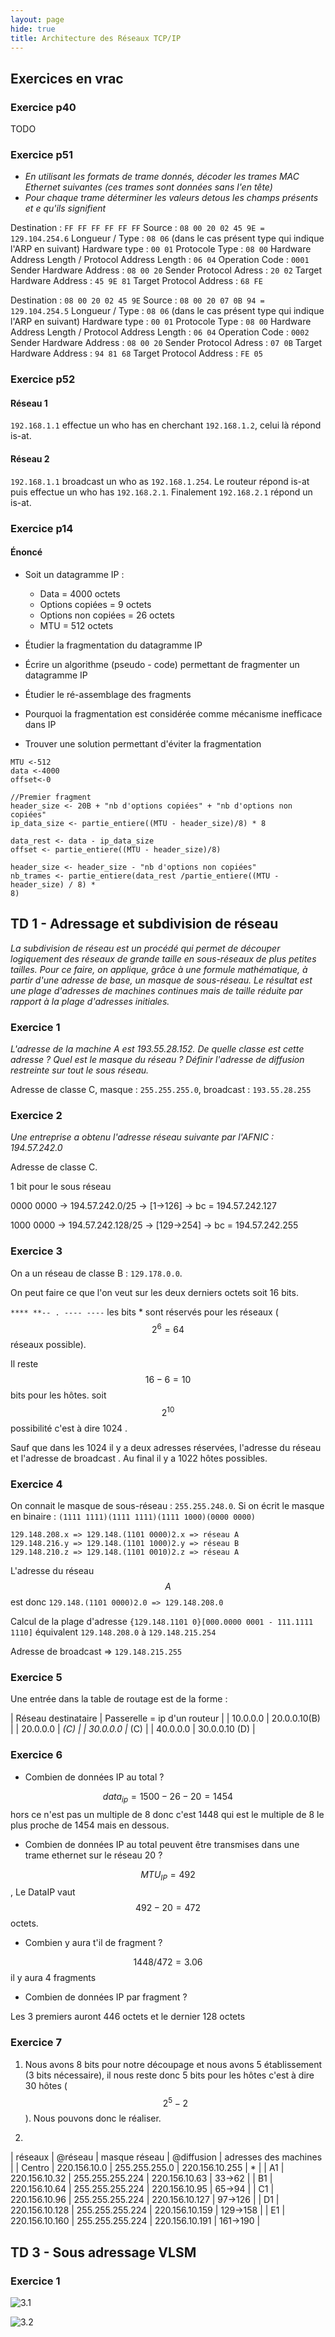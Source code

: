 ```yaml
---
layout: page
hide: true
title: Architecture des Réseaux TCP/IP
---
```


## Exercices en vrac

### Exercice p40

TODO

### Exercice p51

+ *En utilisant les formats de trame donnés, décoder les trames MAC Ethernet
  suivantes (ces trames sont données sans l'en tête)*
+ *Pour chaque trame déterminer les valeurs detous les champs présents et e
  qu'ils signifient*

Destination : `FF FF FF FF FF FF`
Source : `08 00 20 02 45 9E = 129.104.254.6`
Longueur / Type : `08 06` (dans le cas présent type qui indique l'ARP en
suivant)
Hardware type : `00 01`
Protocole Type : `08 00`
Hardware Address Length / Protocol Address Length : `06 04`
Operation Code : `0001`
Sender Hardware Address : `08 00 20`
Sender Protocol Adress : `20 02`
Target Hardware Address : `45 9E 81`
Target Protocol Address : `68 FE`

Destination : `08 00 20 02 45 9E`
Source : `08 00 20 07 0B 94 = 129.104.254.5`
Longueur / Type : `08 06` (dans le cas présent type qui indique l'ARP en
suivant)
Hardware type : `00 01`
Protocole Type : `08 00`
Hardware Address Length / Protocol Address Length : `06 04`
Operation Code : `0002`
Sender Hardware Address : `08 00 20`
Sender Protocol Adress : `07 0B`
Target Hardware Address : `94 81 68`
Target Protocol Address : `FE 05`

### Exercice p52

#### Réseau 1

`192.168.1.1` effectue un who has en cherchant `192.168.1.2`, celui là répond
is-at.

#### Réseau 2

`192.168.1.1` broadcast un who as `192.168.1.254`. Le routeur répond is-at puis
effectue un who has `192.168.2.1`. Finalement `192.168.2.1` répond un is-at.

### Exercice p14

#### Énoncé

+ Soit un datagramme IP :
  + Data = 4000 octets
  + Options copiées = 9 octets
  + Options non copiées = 26 octets
  + MTU = 512 octets

+ Étudier la fragmentation du datagramme IP
+ Écrire un algorithme (pseudo - code) permettant de fragmenter un datagramme IP
+ Étudier le ré-assemblage des fragments
+ Pourquoi la fragmentation est considérée comme mécanisme inefficace dans IP
+ Trouver une solution permettant d'éviter la fragmentation

```
MTU <-512
data <-4000
offset<-0

//Premier fragment
header_size <- 20B + "nb d'options copiées" + "nb d'options non copiées"
ip_data_size <- partie_entiere((MTU - header_size)/8) * 8

data_rest <- data - ip_data_size
offset <- partie_entiere((MTU - header_size)/8)

header_size <- header_size - "nb d'options non copiées"
nb_trames <- partie_entiere(data_rest /partie_entiere((MTU - header_size) / 8) *
8)
```

## TD 1 - Adressage et subdivision de réseau

*La subdivision de réseau est un procédé qui permet de découper logiquement des
réseaux de grande taille en sous-réseaux de plus petites tailles. Pour ce faire,
on applique, grâce à une formule mathématique, à partir d'une adresse de base,
un masque de sous-réseau. Le résultat est une plage d'adresses de machines
continues mais de taille réduite par rapport à la plage d'adresses initiales.*

### Exercice 1

*L'adresse de la machine A est 193.55.28.152. De quelle classe est cette
adresse ? Quel est le masque du réseau ? Définir l'adresse de diffusion
restreinte sur tout le sous réseau.*

Adresse de classe C, masque : `255.255.255.0`, broadcast : `193.55.28.255`

### Exercice 2

*Une entreprise a obtenu l'adresse réseau suivante par l'AFNIC :
194.57.242.0*

Adresse de classe C.

1 bit pour le sous réseau

0000 0000 -> 194.57.242.0/25 -> [1->126] -> bc = 194.57.242.127

1000 0000 -> 194.57.242.128/25 -> [129->254] -> bc = 194.57.242.255

### Exercice 3

On a un réseau de classe B : `129.178.0.0`.

On peut faire ce que l'on veut sur les deux derniers octets soit 16 bits.

`**** **-- . ---- ----` les bits * sont réservés pour les réseaux ($$2^6=64$$
réseaux possible).

Il reste $$16-6 = 10$$ bits pour les hôtes. soit $$2^10$$ possibilité c'est à
dire 1024 .

Sauf que dans les 1024 il y a deux adresses réservées, l'adresse du réseau et
l'adresse de broadcast . Au final il y a 1022 hôtes possibles.

### Exercice 4

On connait le masque de sous-réseau : `255.255.248.0`. Si on écrit le masque en
binaire : `(1111 1111)(1111 1111)(1111 1000)(0000 0000)`

```
129.148.208.x => 129.148.(1101 0000)2.x => réseau A
129.148.216.y => 129.148.(1101 1000)2.y => réseau B
129.148.210.z => 129.148.(1101 0010)2.z => réseau A
```

L'adresse du réseau $$A$$ est donc `129.148.(1101 0000)2.0 => 129.148.208.0`

Calcul de la plage d'adresse `{129.148.1101 0}[000.0000 0001 - 111.1111 1110]` équivalent `129.148.208.0` à `129.148.215.254`

Adresse de broadcast => `129.148.215.255`

### Exercice 5

Une entrée dans la table de routage est de la forme :

| Réseau destinataire | Passerelle = ip d'un routeur |
| 10.0.0.0 | 20.0.0.10(B)                 |
| 20.0.0.0 | *(C)                        |
| 30.0.0.0 |* (C)                        |
| 40.0.0.0 | 30.0.0.10 (D)                |

### Exercice 6

+ Combien de données IP au total ?

$$data_{ip} = 1500 - 26 - 20 = 1454$$ hors ce n'est pas un multiple de 8 donc
c'est 1448 qui est le multiple de 8 le plus proche de 1454 mais en dessous.

+ Combien de données IP au total peuvent être transmises dans une trame ethernet
  sur le réseau 20 ?

$$MTU_{IP} = 492$$, Le DataIP vaut $$492 - 20 = 472$$ octets.

+ Combien y aura t'il de fragment ?

$$1448 / 472 = 3.06$$ il y aura 4 fragments

+ Combien de données IP par fragment ?

Les 3 premiers auront 446 octets et le dernier 128 octets

### Exercice 7

1. Nous avons 8 bits pour notre découpage et nous avons 5 établissement (3 bits
   nécessaire), il nous reste donc 5 bits pour les hôtes c'est à dire 30 hôtes
   ($$2^5 -2$$). Nous pouvons donc le réaliser.

2.

| réseaux | @réseau | masque réseau | @diffusion | adresses des machines |
| Centro | 220.156.10.0 | 255.255.255.0 | 220.156.10.255 | * |
| A1 | 220.156.10.32 | 255.255.255.224 | 220.156.10.63 | 33->62 |
| B1 | 220.156.10.64 | 255.255.255.224 | 220.156.10.95 | 65->94 |
| C1 | 220.156.10.96 | 255.255.255.224 | 220.156.10.127 | 97->126 |
| D1 | 220.156.10.128 | 255.255.255.224 | 220.156.10.159 | 129->158 |
| E1 | 220.156.10.160 | 255.255.255.224 | 220.156.10.191 | 161->190 |

## TD 3 - Sous adressage VLSM

### Exercice 1

![3.1](./img/3_1.png)

![3.2](./img/3_2.png)
